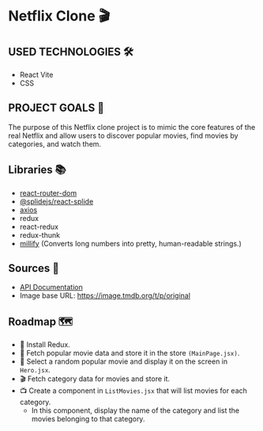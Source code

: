 # Netflix Clone 🎬



## USED TECHNOLOGIES 🛠️
- React Vite 
- CSS

## PROJECT GOALS 🎯
The purpose of this Netflix clone project is to mimic the core features of the real Netflix and allow users to discover popular movies, find movies by categories, and watch them.

## Libraries 📚
- [react-router-dom](https://reactrouter.com/)
- [@splidejs/react-splide](https://splidejs.com/react-splide/)
- [axios](https://axios-http.com/)
- redux
- react-redux
- redux-thunk
- [millify](https://www.npmjs.com/package/millify) (Converts long numbers into pretty, human-readable strings.)

## Sources 📖
- [API Documentation](https://developer.themoviedb.org/reference/intro/getting-started)
- Image base URL: https://image.tmdb.org/t/p/original

## Roadmap 🗺️
- 🚀 Install Redux.
- 🎥 Fetch popular movie data and store it in the store `(MainPage.jsx)`.
- 🍿 Select a random popular movie and display it on the screen in `Hero.jsx`.
- 🎬 Fetch category data for movies and store it.
- 📺 Create a component in `ListMovies.jsx` that will list movies for each category.
  - In this component, display the name of the category and list the movies belonging to that category.
